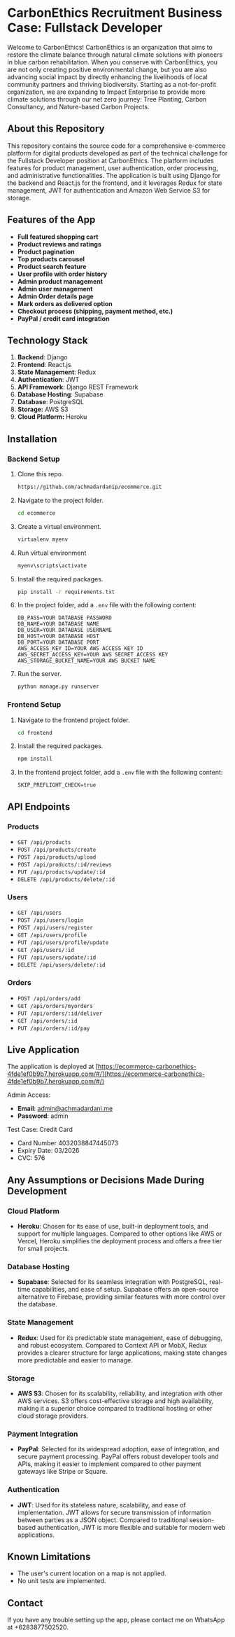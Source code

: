 # CarbonEthics Recruitment Business Case: Fullstack Developer

Welcome to CarbonEthics!
CarbonEthics is an organization that aims to restore the climate balance through natural climate solutions with pioneers in blue carbon rehabilitation. When you conserve with CarbonEthics, you are not only creating positive environmental change, but you are also advancing social impact by directly enhancing the livelihoods of local community partners and thriving biodiversity. Starting as a not-for-profit organization, we are expanding to Impact Enterprise to provide more climate solutions through our net zero journey: Tree Planting, Carbon Consultancy, and Nature-based Carbon Projects.

## About this Repository
This repository contains the source code for a comprehensive e-commerce platform for digital products developed as part of the technical challenge for the Fullstack Developer position at CarbonEthics. The platform includes features for product management, user authentication, order processing, and administrative functionalities. The application is built using Django for the backend and React.js for the frontend, and it leverages Redux for state management, JWT for authentication and Amazon Web Service S3 for storage.

## Features of the App
- **Full featured shopping cart**
- **Product reviews and ratings**
- **Product pagination**
- **Top products carousel**
- **Product search feature**
- **User profile with order history**
- **Admin product management**
- **Admin user management**
- **Admin Order details page**
- **Mark orders as delivered option**
- **Checkout process (shipping, payment method, etc.)**
- **PayPal / credit card integration**

## Technology Stack
1. **Backend**: Django
2. **Frontend**: React.js
3. **State Management**: Redux
4. **Authentication**: JWT
5. **API Framework**: Django REST Framework
6. **Database Hosting**: Supabase
7. **Database**: PostgreSQL
8. **Storage:** AWS S3
9. **Cloud Platform:** Heroku

## Installation
### Backend Setup
1. Clone this repo.
    ```bash
    https://github.com/achmadardanip/ecommerce.git
    ```
2. Navigate to the project folder.
    ```bash
    cd ecommerce
    ```
3. Create a virtual environment.
    ```bash
    virtualenv myenv
    ```
4. Run virtual environment
   ```bash
   myenv\scripts\activate
   ```
5. Install the required packages.
    ```bash
    pip install -r requirements.txt
    ```
6. In the project folder, add a `.env` file with the following content:
    ```env
    DB_PASS=YOUR DATABASE PASSWORD
    DB_NAME=YOUR DATABASE NAME
    DB_USER=YOUR DATABASE USERNAME
    DB_HOST=YOUR DATABASE HOST
    DB_PORT=YOUR DATABASE PORT
    AWS_ACCESS_KEY_ID=YOUR AWS ACCESS KEY ID
    AWS_SECRET_ACCESS_KEY=YOUR AWS SECRET ACCESS KEY
    AWS_STORAGE_BUCKET_NAME=YOUR AWS BUCKET NAME
    ```
6. Run the server.
    ```bash
    python manage.py runserver
    ```

### Frontend Setup
1. Navigate to the frontend project folder.
    ```bash
    cd frontend
    ```
2. Install the required packages.
    ```bash
    npm install
    ```
3. In the frontend project folder, add a `.env` file with the following content:
    ```env
    SKIP_PREFLIGHT_CHECK=true
    ```

## API Endpoints
### Products
- `GET /api/products`
- `POST /api/products/create`
- `POST /api/products/upload`
- `POST /api/products/:id/reviews`
- `PUT /api/products/update/:id`
- `DELETE /api/products/delete/:id`

### Users
- `GET /api/users`
- `POST /api/users/login`
- `POST /api/users/register`
- `GET /api/users/profile`
- `PUT /api/users/profile/update`
- `GET /api/users/:id`
- `PUT /api/users/update/:id`
- `DELETE /api/users/delete/:id`

### Orders
- `POST /api/orders/add`
- `GET /api/orders/myorders`
- `PUT /api/orders/:id/deliver`
- `GET /api/orders/:id`
- `PUT /api/orders/:id/pay`

## Live Application
The application is deployed at [https://ecommerce-carbonethics-4fde1ef0b9b7.herokuapp.com/#/](https://ecommerce-carbonethics-4fde1ef0b9b7.herokuapp.com/#/)

Admin Access:
- **Email**: admin@achmadardani.me
- **Password**: admin

Test Case:
Credit Card
- Card Number 4032038847445073
- Expiry Date: 03/2026
- CVC: 576

## Any Assumptions or Decisions Made During Development

### Cloud Platform
- **Heroku**: Chosen for its ease of use, built-in deployment tools, and support for multiple languages. Compared to other options like AWS or Vercel, Heroku simplifies the deployment process and offers a free tier for small projects.

### Database Hosting
- **Supabase**: Selected for its seamless integration with PostgreSQL, real-time capabilities, and ease of setup. Supabase offers an open-source alternative to Firebase, providing similar features with more control over the database.

### State Management
- **Redux**: Used for its predictable state management, ease of debugging, and robust ecosystem. Compared to Context API or MobX, Redux provides a clearer structure for large applications, making state changes more predictable and easier to manage.

### Storage
- **AWS S3**: Chosen for its scalability, reliability, and integration with other AWS services. S3 offers cost-effective storage and high availability, making it a superior choice compared to traditional hosting or other cloud storage providers.

### Payment Integration
- **PayPal**: Selected for its widespread adoption, ease of integration, and secure payment processing. PayPal offers robust developer tools and APIs, making it easier to implement compared to other payment gateways like Stripe or Square.

### Authentication
- **JWT**: Used for its stateless nature, scalability, and ease of implementation. JWT allows for secure transmission of information between parties as a JSON object. Compared to traditional session-based authentication, JWT is more flexible and suitable for modern web applications.

## Known Limitations
- The user's current location on a map is not applied.
- No unit tests are implemented.

## Contact
If you have any trouble setting up the app, please contact me on WhatsApp at +6283877502520.
